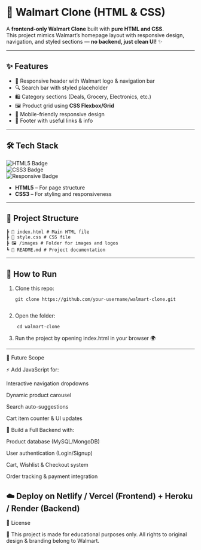 # 🛒 Walmart Clone (HTML & CSS)

A **frontend-only Walmart Clone** built with **pure HTML and CSS**.  
This project mimics Walmart’s homepage layout with responsive design, navigation, and styled sections — **no backend, just clean UI!** ✨  

---

## ✨ Features
- 🎯 Responsive header with Walmart logo & navigation bar  
- 🔍 Search bar with styled placeholder  
- 🛍️ Category sections (Deals, Grocery, Electronics, etc.)  
- 🖼️ Product grid using **CSS Flexbox/Grid**  
- 📱 Mobile-friendly responsive design  
- 🦶 Footer with useful links & info  

---

## 🛠️ Tech Stack
![HTML5 Badge](https://img.shields.io/badge/HTML5-orange?logo=html5&logoColor=white)  
![CSS3 Badge](https://img.shields.io/badge/CSS3-blue?logo=css3&logoColor=white)  
![Responsive Badge](https://img.shields.io/badge/Responsive-Yes-brightgreen?logo=responsive&logoColor=white)  

- **HTML5** – For page structure  
- **CSS3** – For styling and responsiveness  

---

## 📂 Project Structure

```📁 Walmart-Clone
┣ 📄 index.html # Main HTML file
┣ 🎨 style.css # CSS file
┣ 🖼️ /images # Folder for images and logos
┗ 📘 README.md # Project documentation
```


---

## 🚀 How to Run
1. Clone this repo:
   ``` 
   git clone https://github.com/your-username/walmart-clone.git


2. Open the folder:
```
    cd walmart-clone
```
3. Run the project by opening index.html in your browser 🌍

---

🎯 Future Scope

⚡ Add JavaScript for:

Interactive navigation dropdowns

Dynamic product carousel

Search auto-suggestions

Cart item counter & UI updates

🛒 Build a Full Backend with:

Product database (MySQL/MongoDB)

User authentication (Login/Signup)

Cart, Wishlist & Checkout system

Order tracking & payment integration

☁️ Deploy on Netlify / Vercel (Frontend) + Heroku / Render (Backend)
---


📄 License

📌 This project is made for educational purposes only.
All rights to original design & branding belong to Walmart.
